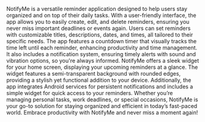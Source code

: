 NotifyMe is a versatile reminder application designed to help users stay organized and on top of their daily tasks. With a user-friendly interface, the app allows you to easily create, edit, and delete reminders, ensuring you never miss important deadlines or events again. Users can set reminders with customizable titles, descriptions, dates, and times, all tailored to their specific needs.
The app features a countdown timer that visually tracks the time left until each reminder, enhancing productivity and time management. It also includes a notification system, ensuring timely alerts with sound and vibration options, so you're always informed.
NotifyMe offers a sleek widget for your home screen, displaying your upcoming reminders at a glance. The widget features a semi-transparent background with rounded edges, providing a stylish yet functional addition to your device.
Additionally, the app integrates Android services for persistent notifications and includes a simple widget for quick access to your reminders. Whether you’re managing personal tasks, work deadlines, or special occasions, NotifyMe is your go-to solution for staying organized and efficient in today’s fast-paced world. Embrace productivity with NotifyMe and never miss a moment again!
